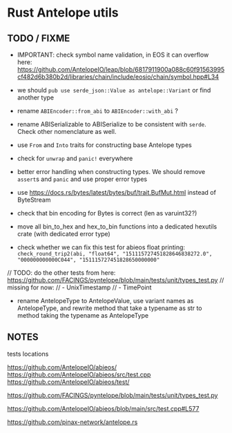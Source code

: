 # Rust Antelope utils


## TODO / FIXME

- IMPORTANT: check symbol name validation, in EOS it can overflow here:
  https://github.com/AntelopeIO/leap/blob/6817911900a088c60f91563995cf482d6b380b2d/libraries/chain/include/eosio/chain/symbol.hpp#L34


- we should `pub use serde_json::Value as antelope::Variant` or find another type

- rename `ABIEncoder::from_abi` to `ABIEncoder::with_abi` ?

- rename ABISerializable to ABISerialize to be consistent with `serde`. Check other nomenclature as well.

- use `From` and `Into` traits for constructing base Antelope types

- check for `unwrap` and `panic!` everywhere

- better error handling when constructing types. We should remove `assert`s and `panic` and use proper error types

- use https://docs.rs/bytes/latest/bytes/buf/trait.BufMut.html instead of ByteStream

- check that bin encoding for Bytes is correct (len as varuint32?)

- move all bin_to_hex and hex_to_bin functions into a dedicated hexutils crate (with dedicated error type)

- check whether we can fix this test for abieos float printing:
  `check_round_trip2(abi, "float64", "151115727451828646838272.0", "000000000000C044", "151115727451828650000000"`

// TODO: do the other tests from here: https://github.com/FACINGS/pyntelope/blob/main/tests/unit/types_test.py
// missing for now:
//  - UnixTimestamp
//  - TimePoint

- rename AntelopeType to AntelopeValue, use variant names as AntelopeType, and rewrite method that take a typename as str to method taking the typename as AntelopeType

## NOTES

tests locations

https://github.com/AntelopeIO/abieos/
https://github.com/AntelopeIO/abieos/src/test.cpp
https://github.com/AntelopeIO/abieos/test/

https://github.com/FACINGS/pyntelope/blob/main/tests/unit/types_test.py

https://github.com/AntelopeIO/abieos/blob/main/src/test.cpp#L577

https://github.com/pinax-network/antelope.rs
